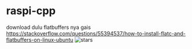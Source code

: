 # raspi-cpp
download dulu flatbuffers nya gais https://stackoverflow.com/questions/55394537/how-to-install-flatc-and-flatbuffers-on-linux-ubuntu
![stars](https://user-images.githubusercontent.com/92189038/211466427-064062d9-dfc0-4903-8c0d-b7f51e579078.jpg)
